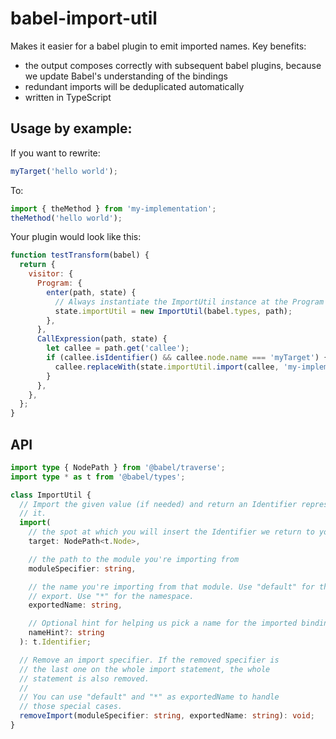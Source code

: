 # babel-import-util

Makes it easier for a babel plugin to emit imported names. Key benefits:

- the output composes correctly with subsequent babel plugins, because we update Babel's understanding of the bindings
- redundant imports will be deduplicated automatically
- written in TypeScript

## Usage by example:

If you want to rewrite:

```js
myTarget('hello world');
```

To:

```js
import { theMethod } from 'my-implementation';
theMethod('hello world');
```

Your plugin would look like this:

```js
function testTransform(babel) {
  return {
    visitor: {
      Program: {
        enter(path, state) {
          // Always instantiate the ImportUtil instance at the Program scope
          state.importUtil = new ImportUtil(babel.types, path);
        },
      },
      CallExpression(path, state) {
        let callee = path.get('callee');
        if (callee.isIdentifier() && callee.node.name === 'myTarget') {
          callee.replaceWith(state.importUtil.import(callee, 'my-implementation', 'theMethod'));
        }
      },
    },
  };
}
```

## API

```ts
import type { NodePath } from '@babel/traverse';
import type * as t from '@babel/types';

class ImportUtil {
  // Import the given value (if needed) and return an Identifier representing
  // it.
  import(
    // the spot at which you will insert the Identifier we return to you
    target: NodePath<t.Node>,

    // the path to the module you're importing from
    moduleSpecifier: string,

    // the name you're importing from that module. Use "default" for the default
    // export. Use "*" for the namespace.
    exportedName: string,

    // Optional hint for helping us pick a name for the imported binding
    nameHint?: string
  ): t.Identifier;

  // Remove an import specifier. If the removed specifier is
  // the last one on the whole import statement, the whole
  // statement is also removed.
  //
  // You can use "default" and "*" as exportedName to handle
  // those special cases.
  removeImport(moduleSpecifier: string, exportedName: string): void;
}
```
